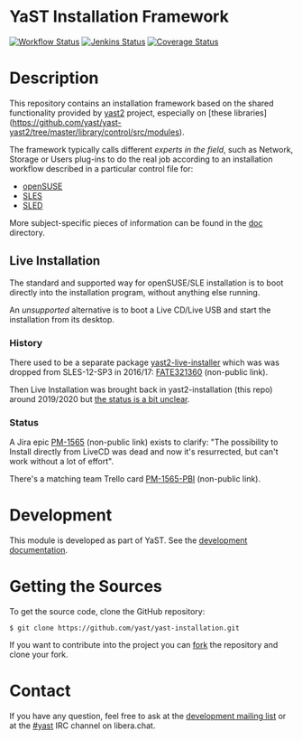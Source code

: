 YaST Installation Framework
===========================

[![Workflow Status](https://github.com/yast/yast-installation/workflows/CI/badge.svg?branch=master)](
https://github.com/yast/yast-installation/actions?query=branch%3Amaster)
[![Jenkins Status](https://ci.opensuse.org/buildStatus/icon?job=yast-yast-installation-master)](
https://ci.opensuse.org/view/Yast/job/yast-yast-installation-master/)
[![Coverage Status](https://coveralls.io/repos/github/yast/yast-installation/badge.svg?branch=master)](https://coveralls.io/github/yast/yast-installation?branch=master)

Description
============

This repository contains an installation framework based on the shared
functionality provided by [yast2](https://github.com/yast/yast-yast2/) project,
especially on [these libraries]
(https://github.com/yast/yast-yast2/tree/master/library/control/src/modules).

The framework typically calls different *experts in the field*, such as Network,
Storage or Users plug-ins to do the real job according to an installation
workflow described in a particular control file for:

- [openSUSE](https://github.com/yast/skelcd-control-openSUSE)
- [SLES](https://github.com/yast/skelcd-control-SLES)
- [SLED](https://github.com/yast/skelcd-control-SLED)

More subject-specific pieces of information can be found in the [doc](doc)
directory.

Live Installation
-----------------

The standard and supported way for openSUSE/SLE installation is
to boot directly into the installation program, without anything else running.

An *unsupported* alternative is to boot a Live CD/Live USB and start the
installation from its desktop.

### History

There used to be a separate package [yast2-live-installer][] which was was
dropped from SLES-12-SP3 in 2016/17: [FATE321360][] (non-public link).

Then Live Installation was brought back in yast2-installation (this repo)
around 2019/2020 but [the status is a bit
unclear](https://bugzilla.suse.com/show_bug.cgi?id=1155545#c18).

[yast2-live-installer]: https://github.com/yast/yast-live-installer
[FATE321360]: https://w3.suse.de/~lpechacek/fate-archive/321360.html

### Status

A Jira epic [PM-1565] (non-public link) exists to clarify: "The
possibility to Install directly from LiveCD was dead and now it's resurrected,
but can't work without a lot of effort".

There's a matching team Trello card [PM-1565-PBI][] (non-public link).

[PM-1565]: https://jira.suse.com/browse/PM-1565
[PM-1565-PBI]: https://trello.com/c/ueqrCN8I/3630-improve-live-installation-usability-and-behavior

Development
===========

This module is developed as part of YaST. See the
[development documentation](http://yastgithubio.readthedocs.org/en/latest/development/).


Getting the Sources
===================

To get the source code, clone the GitHub repository:

    $ git clone https://github.com/yast/yast-installation.git

If you want to contribute into the project you can
[fork](https://help.github.com/articles/fork-a-repo/) the repository and clone your fork.


Contact
=======

If you have any question, feel free to ask at the [development mailing
list](http://lists.opensuse.org/yast-devel/) or at the
[#yast](https://web.libera.chat/#yast) IRC channel on libera.chat.

